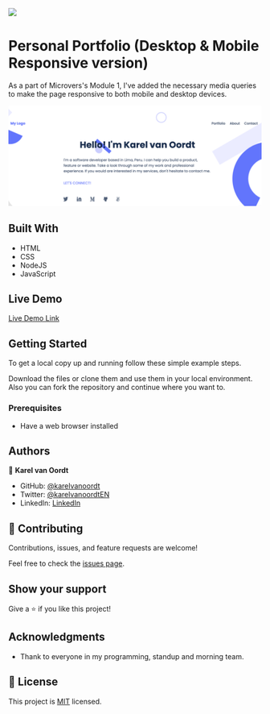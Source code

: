 ![](https://img.shields.io/badge/Microverse-blueviolet)

# Personal Portfolio (Desktop & Mobile Responsive version)

As a part of Microvers's Module 1, I've added the necessary media queries to make the page responsive to both mobile and desktop devices.

![screenshot](./desktop.png)


## Built With

- HTML
- CSS
- NodeJS
- JavaScript

## Live Demo

[Live Demo Link](https://karelvanoordt.github.io/Personal-Portfolio/)


## Getting Started

To get a local copy up and running follow these simple example steps.

Download the files or clone them and use them in your local environment. Also you can fork the repository and continue where you want to.



### Prerequisites

- Have a web browser installed

## Authors

👤 **Karel van Oordt**

- GitHub: [@karelvanoordt](https://github.com/karelvanoordt)
- Twitter: [@karelvanoordtEN](https://twitter.com/karelvanoordtEN)
- LinkedIn: [LinkedIn](https://linkedin.com/in/karelvanoordt)



## 🤝 Contributing

Contributions, issues, and feature requests are welcome!

Feel free to check the [issues page](../../issues/).

## Show your support

Give a ⭐️ if you like this project!

## Acknowledgments

- Thank to everyone in my programming, standup and morning team.


## 📝 License

This project is [MIT](./MIT.md) licensed.
